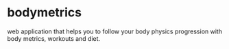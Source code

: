 # bodymetrics
web application that helps you to follow your body physics progression with body metrics, workouts and diet.
